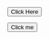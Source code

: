 
 <button onclick="window.location.href='https://bing.com';">Click Here</button>

 <form action="https://www.w3docs.com/" method="get" target="_blank">
         <button type="submit">Click me</button>
      </form>
